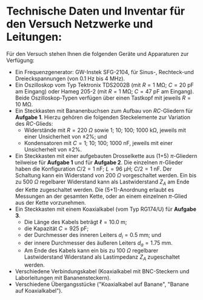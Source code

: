 # Technische Daten und Inventar für den Versuch Netzwerke und Leitungen:

Für den Versuch stehen Ihnen die folgenden Geräte und Apparaturen zur Verfügung:

- Ein Frequenzgenerator: GW-Instek SFG-2104, für Sinus-, Rechteck-und Dreieckspannungen (von $0.1\ \mathrm{Hz}$ bis $4\ \mathrm{MHz}$).
- Ein Oszilloskop vom Typ Tektronix TDS2002B (mit $R=1\ \mathrm{M\Omega}$; $C=20\ \mathrm{pF}$ am Eingang) oder Hameg 205-2 (mit $R=1\ \mathrm{M\Omega}$; $C=47\ \mathrm{pF}$ am Eingang). Beide Oszilloskop-Typen verfügen über einen Tastkopf mit jeweils $R=10\ \mathrm{M\Omega}$.
- Ein Steckkasten mit Bananenbuchsen zum Aufbau von $RC$-Gliedern für **Aufgabe 1**. Hierzu gehören die folgenden Steckelemente zur Variation des $RC$-Glieds: 
  - Widerstände mit $R= 220\ \Omega$ sowie 1; 10; 100; 1000 $\mathrm{k\Omega}$, jeweils mit einer Unsicherheit von $\pm2\%$; und 
  - Kondensatoren mit $C=1$; 10; 100; 1000 $\mathrm{nF}$, jeweils mit einer Unsicherheit von $\pm 2\%$. 
- Ein Steckkasten mit einer aufgebauten Drosselkette aus (1+5) $\pi$-Gliedern teilweise für **Aufgabe 1** und für **Aufgabe 2**. Die einzelnen $\pi$-Glieder haben die Konfiguration $C/2=1\ \mathrm{nF}$; $L=96\ \mathrm{\mu H}$; $C/2=1\ \mathrm{nF}$. Der Schaltung kann ein Widerstand von $200\ \Omega$ vorgeschaltet werden. Ein bis zu $500\ \Omega$ regelbarer Widerstand kann als Lastwiderstand $Z_{A}$ am Ende der Kette zugeschaltet werden. Die (5+1)-Anordnung erlaubt es Messungen an der gesamten Kette, oder an einem einzelnen $\pi$-Glied aus der Kette vorzunehmen.
- Ein Steckkasten mit einem Koaxialkabel (vom Typ RG174/U) für **Aufgabe 3**. 
  - Die Länge des Kabels beträgt $\ell=10.0\ \mathrm{m}$; 
  - die Kapazität $C=925\ \mathrm{pF}$; 
  - der Durchmesser des inneren Leiters $d_{i}=0.5\ \mathrm{mm}$; und 
  - der innere Durchmesser des äußeren Leiters $d_{a}=1.75\ \mathrm{mm}$. 
  - Am Ende des Kabels kann ein bis zu $100\ \Omega$ regelbarer Lastwiderstand Widerstand als Lastimpedanz $Z_{A}$ zugeschaltet werden.
- Verschiedene Verbindungskabel (Koaxialkabel mit BNC-Steckern und Laborleitungen mit Bananensteckern).
- Verschiedene Übergangsstücke ("Koaxialkabel auf Banane", "Banane auf Koaxialkabel").
